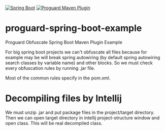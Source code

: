 [![Spring Boot](https://img.shields.io/badge/Spring%20Boot-%3E%3D1.5-green.svg)](https://projects.spring.io/spring-boot/)
[![Proguard Maven Plugin](https://img.shields.io/badge/Proguard%20Maven%20Plugin-%3E%3D5.3-blue.svg)](https://sourceforge.net/projects/proguard/)

# proguard-spring-boot-example
Proguard Obfuscate Spring Boot Maven Plugin Example

For big spring boot projects we can't obfuscate all files because for example may be will break spring autowiring (by default spring autowiring search classes by variable name) and other blocks. So we must check every obfuscation rules by running .jar file. 

Most of the common rules specify in the pom.xml.

# Decompiling files by Intellij
We must unzip .jar and put package files in the project/target directory. Then we can open target directory in intellij project-structure window and open class. This will be real decompiled class.
